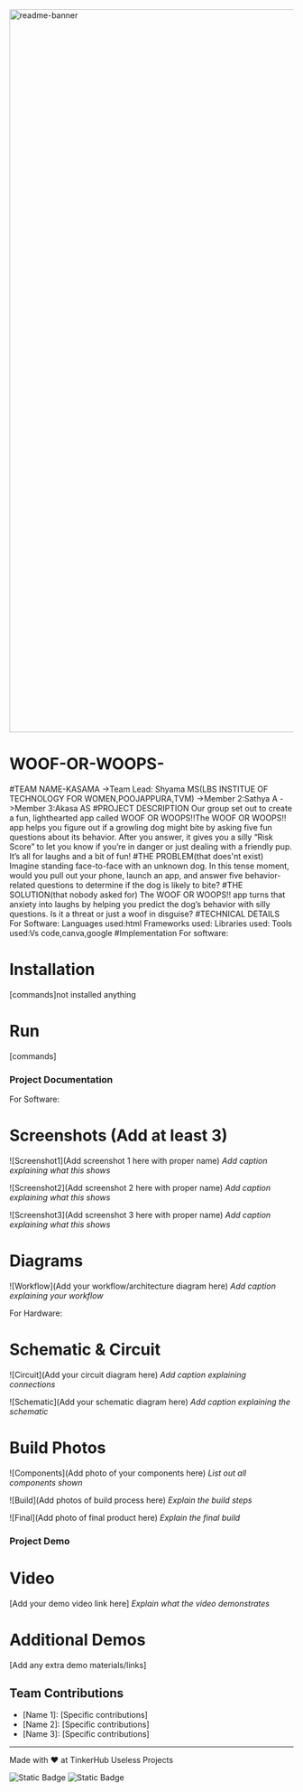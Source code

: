 <img width="1280" alt="readme-banner" src="https://github.com/user-attachments/assets/35332e92-44cb-425b-9dff-27bcf1023c6c">

# WOOF-OR-WOOPS-
#TEAM NAME-KASAMA
->Team Lead: Shyama MS(LBS INSTITUE OF TECHNOLOGY FOR WOMEN,POOJAPPURA,TVM)
->Member 2:Sathya A
->Member 3:Akasa AS
#PROJECT DESCRIPTION
    Our group set out to create a fun, lighthearted app called WOOF OR WOOPS!!The WOOF OR WOOPS!! app helps you figure out if a growling dog might bite by asking five fun questions about its behavior.
    After you answer, it gives you a silly “Risk Score” to let you know if you’re in danger or just dealing with a friendly pup. It’s all for laughs and a bit of fun!
#THE PROBLEM(that does'nt exist)
    Imagine standing face-to-face with an unknown dog.
    In this tense moment, would you pull out your phone, launch an app, and answer five behavior-related questions to determine if the dog is likely to bite?
#THE SOLUTION(that nobody asked for)
    The WOOF OR WOOPS!! app turns that anxiety into laughs by helping you predict the dog’s behavior with silly questions. Is it a threat or just a woof in disguise?
#TECHNICAL DETAILS
 For Software:
      Languages used:html
      Frameworks used:
      Libraries used:
      Tools used:Vs code,canva,google
#Implementation
  For software:
   

# Installation
[commands]not installed anything

# Run
[commands]

### Project Documentation
For Software:

# Screenshots (Add at least 3)
![Screenshot1](Add screenshot 1 here with proper name)
*Add caption explaining what this shows*

![Screenshot2](Add screenshot 2 here with proper name)
*Add caption explaining what this shows*

![Screenshot3](Add screenshot 3 here with proper name)
*Add caption explaining what this shows*

# Diagrams
![Workflow](Add your workflow/architecture diagram here)
*Add caption explaining your workflow*

For Hardware:

# Schematic & Circuit
![Circuit](Add your circuit diagram here)
*Add caption explaining connections*

![Schematic](Add your schematic diagram here)
*Add caption explaining the schematic*

# Build Photos
![Components](Add photo of your components here)
*List out all components shown*

![Build](Add photos of build process here)
*Explain the build steps*

![Final](Add photo of final product here)
*Explain the final build*

### Project Demo
# Video
[Add your demo video link here]
*Explain what the video demonstrates*

# Additional Demos
[Add any extra demo materials/links]

## Team Contributions
- [Name 1]: [Specific contributions]
- [Name 2]: [Specific contributions]
- [Name 3]: [Specific contributions]

---
Made with ❤️ at TinkerHub Useless Projects 

![Static Badge](https://img.shields.io/badge/TinkerHub-24?color=%23000000&link=https%3A%2F%2Fwww.tinkerhub.org%2F)
![Static Badge](https://img.shields.io/badge/UselessProject--24-24?link=https%3A%2F%2Fwww.tinkerhub.org%2Fevents%2FQ2Q1TQKX6Q%2FUseless%2520Projects)



